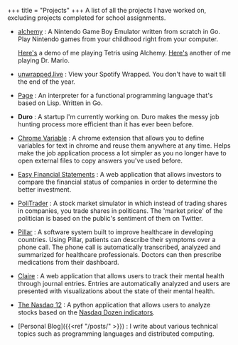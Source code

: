 +++
title = "Projects"
+++
A list of all the projects I have worked on, excluding projects completed for school assignments.

- [alchemy](https://github.com/shafinsiddique/alchemy) : A Nintendo Game Boy Emulator written from scratch in Go. Play Nintendo games from your childhood right from your computer. 

    [Here's](https://www.youtube.com/watch?v=ZxCq3146SWk&ab_channel=ShafinSiddique) a demo of me playing Tetris using Alchemy. [Here's](https://www.youtube.com/watch?v=-vIzyEdIzsA&ab_channel=ShafinSiddique) another of me playing Dr. Mario.

- [unwrapped.live](https://unwrapped.live) : View your Spotify Wrapped. You don't have to wait till the end of the year.

- [Page](https://github.com/shafinsiddique/page) : An interpreter for a functional programming language that's based on Lisp. Written in Go.

- **Duro** : A startup I'm currently working on. Duro makes the messy job hunting process more efficient than it has ever been before.

- [Chrome Variable](https://chrome.google.com/webstore/detail/chrome-variable/eiepnmajeaiikmnepmkiejihnbfndekg) : A chrome extension that allows you to define variables for text in chrome and reuse them anywhere at any time. Helps make the job application process a lot simpler as you no longer have to open external files to copy answers you've used before.

- [Easy Financial Statements](https://github.com/shafinsiddique/EasyFinancialStatements) : A web application that allows investors to compare the financial status of companies in order to determine the better investment.  

- [PoliTrader](https://github.com/shafinsiddique/PoliTrader-Flask) : A stock market simulator in which instead of trading shares in companies, you trade shares in politicans. The 'market price' of the politician is based on the public's sentiment of them on Twitter.

- [Pillar](https://github.com/shafinsiddique/pillar) : A software system built to improve healthcare in developing countries. Using Pillar, patients can describe their symptoms over a phone call. The phone call is automatically transcribed, analyzed and summarized for healthcare professionals. Doctors can then prescribe medications from their dashboard.

- [Claire](https://github.com/shafinsiddique/Claire) : A web application that allows users to track their mental health through journal entries. Entries are automatically analyzed and users are presented with visualizations about the state of their mental health.

- [The Nasdaq 12](https://github.com/shafinsiddique/TheNasdaq12) : A python application that allows users to analyze stocks based on the [Nasdaq Dozen indicators](http://www.eitc.org/research-opportunities/investments-fintech-law-and-emerging-startup-iindustries/the-economy-the-stock-market-investments-wealth-management/investment-and-the-economy/how-to-evaluate-stock-performance/the-nasdaq-dozen).

- [Personal Blog]({{<ref "/posts/" >}}) : I write about various technical topics such as programming languages and distributed computing.

